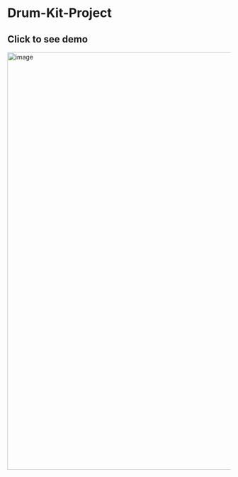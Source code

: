 # Drum-Kit-Project
<a src="https://priyamsinghh.github.io/Drum-Kit-Project/"><h2> Click to see demo</h2></a>
<img width="944" alt="image" src="https://github.com/priyamsinghh/Drum-Kit-Project/assets/83497025/57835b7d-c12a-4f3d-904a-1c3c2e83a7de">

